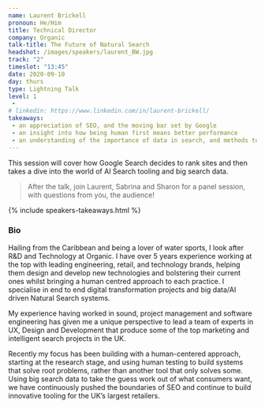 ```yaml
---
name: Laurent Brickell
pronoun: He/Him
title: Technical Director
company: Organic
talk-title: The Future of Natural Search
headshot: /images/speakers/laurent_BW.jpg
track: "2"
timeslot: "13:45"
date: 2020-09-10
day: thurs
type: Lightning Talk
level: 1
 - 
# linkedin: https://www.linkedin.com/in/laurent-brickell/
takeaways:
 - an appreciation of SEO, and the moving bar set by Google
 - an insight into how being human first means better performance
 - an understanding of the importance of data in search, and methods to manage it
---
```


<p>This session will cover how Google Search decides to rank sites and then takes a dive into the world of AI Search tooling and big search data.</p>

<blockquote>After the talk, join Laurent, Sabrina and Sharon for a panel session, with questions from you, the audience!</blockquote> 

{% include speakers-takeaways.html %}

<h3>Bio</h3>
<p>Hailing from the Caribbean and being a lover of water sports, I look after R&D and Technology at Organic. I have over 5 years experience working at the top with leading engineering, retail, and technology brands, helping them design and develop new technologies and bolstering their current ones whilst bringing a human centred approach to each practice. I specialise in end to end digital transformation projects and big data/AI driven Natural Search systems.</p>
<p>My experience having worked in sound, project management and software engineering has given me a unique perspective to lead a team of experts in UX, Design and Development that produce some of the top marketing and intelligent search projects in the UK.</p>
<p>Recently my focus has been building with a human-centered approach, starting at the research stage, and using human testing to build systems that solve root problems, rather than another tool that only solves some. Using big search data to take the guess work out of what consumers want, we have continuously pushed the boundaries of SEO and continue to build innovative tooling for the UK’s largest retailers.  </p>